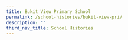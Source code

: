 ```yaml
---
title: Bukit View Primary School
permalink: /school-histories/bukit-view-pri/
description: ""
third_nav_title: School Histories
---
```

